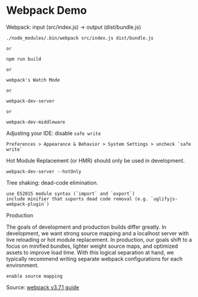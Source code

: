 # Webpack Demo

Webpack: input (src/index.js) -> output (dist/bundle.js)

    ./node_modules/.bin/webpack src/index.js dist/bundle.js

    or

    npm run build

    or

    webpack's Watch Mode

    or

    webpack-dev-server

    or

    webpack-dev-middleware

Adjusting your IDE: disable `safe write`

    Preferences > Appearance & Behavior > System Settings > uncheck `safe write`

Hot Module Replacement (or HMR) should only be used in development.

    webpack-dev-server --hotOnly

Tree shaking: dead-code elimination.

    use ES2015 module syntax (`import` and `export`)
    include minifier that suports dead code removal (e.g. `uglifyjs-webpack-plugin`)

Production

The goals of development and production builds differ greatly. In development, we want strong source mapping and a localhost server with live reloading or hot module replacement. In production, our goals shift to a focus on minified bundles, lighter weight source maps, and optimized assets to improve load time. With this logical separation at hand, we typically recommend writing separate webpack configurations for each environment.

    enable source mapping



Source: [webpack v3.7.1 guide](https://webpack.js.org/guides/)